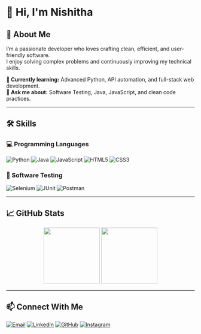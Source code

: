 # 👋 Hi, I'm Nishitha

## 🧠 About Me
I’m a passionate developer who loves crafting clean, efficient, and user-friendly software.  
I enjoy solving complex problems and continuously improving my technical skills.

**🌱 Currently learning:** Advanced Python, API automation, and full-stack web development.  
**💬 Ask me about:** Software Testing, Java, JavaScript, and clean code practices.  

---

## 🛠️ Skills

### 💻 Programming Languages
<p>
  <img alt="Python" src="https://img.shields.io/badge/Python-3776AB?style=for-the-badge&logo=python&logoColor=white"/>
  <img alt="Java" src="https://img.shields.io/badge/Java-ED8B00?style=for-the-badge&logo=openjdk&logoColor=white"/>
  <img alt="JavaScript" src="https://img.shields.io/badge/JavaScript-F7DF1E?style=for-the-badge&logo=javascript&logoColor=black"/>
  <img alt="HTML5" src="https://img.shields.io/badge/HTML5-E34F26?style=for-the-badge&logo=html5&logoColor=white"/>
  <img alt="CSS3" src="https://img.shields.io/badge/CSS3-1572B6?style=for-the-badge&logo=css3&logoColor=white"/>
</p>

### 🧪 Software Testing
<p>
  <img alt="Selenium" src="https://img.shields.io/badge/Selenium-43B02A?style=for-the-badge&logo=selenium&logoColor=white"/>
  <img alt="JUnit" src="https://img.shields.io/badge/JUnit-25A162?style=for-the-badge&logo=junit5&logoColor=white"/>
  <img alt="Postman" src="https://img.shields.io/badge/Postman-FF6C37?style=for-the-badge&logo=postman&logoColor=white"/>
</p>

---

## 📈 GitHub Stats
<p align="center">
  <img src="https://github-readme-stats.vercel.app/api?username=nishithanishi06&show_icons=true&theme=tokyonight" height="150"/>
  <img src="https://github-readme-streak-stats.herokuapp.com/?user=nishithanishi06&theme=tokyonight" height="150"/>
</p>

---

## 📫 Connect With Me
<p>
  <a href="mailto:nishithamahesh07@gmail.com"><img alt="Email" src="https://img.shields.io/badge/Email-D14836?style=for-the-badge&logo=gmail&logoColor=white"/></a>
  <a href="https://linkedin.com/in/https://www.linkedin.com/in/nishitha-nishi-7013472b1?utm_source=share&utm_campaign=share_via&utm_content=profile&utm_medium=android_app"><img alt="LinkedIn" src="https://img.shields.io/badge/LinkedIn-0A66C2?style=for-the-badge&logo=linkedin&logoColor=white"/></a>
  <a href="https://github.com/nishithanishi06"><img alt="GitHub" src="https://img.shields.io/badge/GitHub-000000?style=for-the-badge&logo=github&logoColor=white"/></a>
  <a href="https://www.instagram.com/nishi_._rai/" target="_blank">
  <img alt="Instagram" src="https://img.shields.io/badge/Instagram-E4405F?style=for-the-badge&logo=instagram&logoColor=white"/>
</a>
</p>
